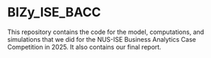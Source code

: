 # BIZy_ISE_BACC
This repository contains the code for the model, computations, and simulations that we did for the NUS-ISE Business Analytics Case Competition in 2025. It also contains our final report.
